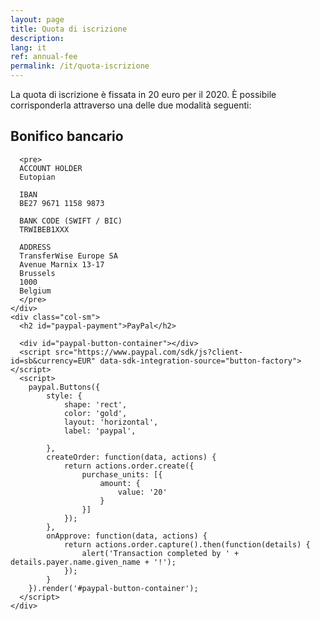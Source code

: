 ```yaml
---
layout: page
title: Quota di iscrizione
description:
lang: it
ref: annual-fee
permalink: /it/quota-iscrizione
---
```


La quota di iscrizione è fissata in 20 euro per il 2020. È possibile corrisponderla attraverso una delle due modalità seguenti:

<div class="container">
  <div class="row">
    <div class="col-sm">
      <h2 id="wire-transfer">Bonifico bancario</h2>
      
      <pre>
      ACCOUNT HOLDER
      Eutopian
      
      IBAN
      BE27 9671 1158 9873
      
      BANK CODE (SWIFT / BIC)
      TRWIBEB1XXX
      
      ADDRESS
      TransferWise Europe SA
      Avenue Marnix 13-17
      Brussels
      1000
      Belgium
      </pre>
    </div>
    <div class="col-sm">
      <h2 id="paypal-payment">PayPal</h2>
      
      <div id="paypal-button-container"></div>
      <script src="https://www.paypal.com/sdk/js?client-id=sb&currency=EUR" data-sdk-integration-source="button-factory"></script>
      <script>
        paypal.Buttons({
            style: {
                shape: 'rect',
                color: 'gold',
                layout: 'horizontal',
                label: 'paypal',
                
            },
            createOrder: function(data, actions) {
                return actions.order.create({
                    purchase_units: [{
                        amount: {
                            value: '20'
                        }
                    }]
                });
            },
            onApprove: function(data, actions) {
                return actions.order.capture().then(function(details) {
                    alert('Transaction completed by ' + details.payer.name.given_name + '!');
                });
            }
        }).render('#paypal-button-container');
      </script>
    </div>
  </div>
</div>

